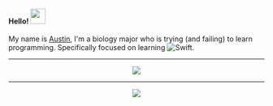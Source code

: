 <h4> Hello! <img src="https://raw.githubusercontent.com/verma-anushka/verma-anushka/master/gifs/wave.gif" width="30px"></h4>

My name is [Austin](https://github.com/aml4/), I'm a biology major who is trying (and failing) to learn programming. Specifically focused on learning ![Swift](https://img.shields.io/badge/-Swift-000000?style=flat&logo=Swift). 

***

 <p align="center"><img src="https://thumbs.gfycat.com/RemoteOrdinaryElephant-max-1mb.gif" /></p>
 
***

<p align="center"><img src="https://user-images.githubusercontent.com/42383701/116643287-b2eee800-a93e-11eb-8b66-518195884fb5.gif" /></p>
